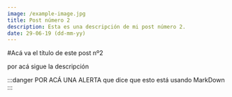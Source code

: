 ```yaml
---
image: /example-image.jpg
title: Post número 2
description: Esta es una descripción de mi post número 2.
date: 29-06-19 (dd-mm-yy)
---
```


#Acá va el título de este post nº2

por acá sigue la descripción

:::danger POR ACÁ UNA ALERTA
que dice que esto está usando MarkDown
:::